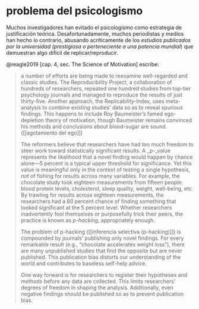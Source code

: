 # problema del psicologismo
Muchos investigadores han evitado el psicologismo como estrategia de justificación teórica. Desafortunadamente, muchos periodistas y medios han hecho lo contrario, abusando acríticamente de los *estudios publicados por la universidad (prestigiosa o perteneciente a una potencia mundial*) que demuestran algo difícil de replicar/reproducir.

@reagle2019 [cap. 4, sec. The Science of Motivation] escribe:

>a number of efforts are being made to reexamine well-regarded and classic studies. The Reproducibility Project, a collaboration of hundreds of researchers, repeated one hundred studies from top-tier psychology journals and managed to reproduce the results of just thirty-five. Another approach, the Replicability-Index, uses meta-analysis to combine existing studies’ data so as to reveal spurious findings. This happens to include Roy Baumeister’s famed ego-depletion theory of motivation, though Baumeister remains convinced his methods and conclusions about blood-sugar are sound. ([[agotamiento del ego]])
>
>The reformers believe that researchers have had too much freedom to steer work toward statistically significant results. A _p-_value represents the likelihood that a novel finding would happen by chance alone—5 percent is a typical upper threshold for significance. Yet this value is meaningful only in the context of testing a single hypothesis, _not_ of fishing for results across many variables. For example, the chocolate study took eighteen measurements from fifteen people: blood protein levels, cholesterol, sleep quality, weight, well-being, etc. By trawling for results across eighteen measurements, the researchers had a 60 percent chance of finding something that looked significant at the 5 percent level. Whether researchers inadvertently fool themselves or purposefully trick their peers, the practice is known as _p-hacking_, appropriately enough.
>
>The problem of p-hacking ([[inferencia selectiva (p-hacking)]]) is compounded by journals’ publishing only novel findings. For every remarkable result (e.g., “chocolate accelerates weight loss”), there are many unpublished studies that find the opposite but are never published. This publication bias distorts our understanding of the world and contributes to baseless self-help advice.
>
>One way forward is for researchers to register their hypotheses and methods before any data are collected. This limits researchers’ degrees of freedom in shaping the analysis. Additionally, even negative findings should be published so as to prevent publication bias.